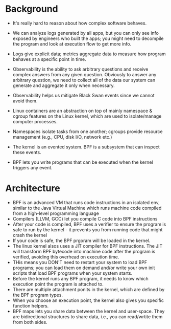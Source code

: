# Background
- It's really hard to reason about how complex software behaves.
- We can analyze logs generated by all apps, but you can only see info exposed by engineers who built the apps; you might need to decompile the program and look at execution flow to get more info.
- Logs give explicit data; metrics aggregate data to measure how program behaves at a specific point in time.
- Observability is the ability to ask arbitrary questions and receive complex answers from any given question. Obviously to answer any arbitrary question, we need to collect all of the data our system can generate and aggregate it only when necessary.
- Observability helps us mitigate Black Swan events since we cannot avoid them.

- Linux containers are an abstraction on top of mainly namespace & cgroup features on the Linux kernel, which are used to isolate/manage computer processes.
- Namespaces isolate tasks from one another; cgroups provide resource management (e.g., CPU, disk I/O, network etc.)

- The kernel is an evented system. BPF is a subsystem that can inspect these events.
- BPF lets you write programs that can be executed when the kernel triggers any event.

# Architecture
- BPF is an advanced VM that runs code instructions in an isolated env, similar to the Java Virtual Machine which runs machine code compiled from a high-level programming language
- Compilers (LLVM, GCC) let you compile C code into BPF instructions
- After your code is compiled, BPF uses a verifier to ensure the program is safe to run by the kernel - it prevents you from running code that might crash the kernel
- If your code is safe, the BPF prgoram will be loaded in the kernel.
- The linux kernel alsos uses a JIT compiler for BPF instructions. The JIT will transform BPF bytecode into machine code after the program is verified, avoiding this overhead on execution time.
- THis means you DON'T need to restart your system to load BPF programs; you can load them on demand and/or write your own init scripts that load BPF programs when your system starts.
- Before the kernel runs any BPF program, it needs to know which execution point the program is attached to.
- There are multiple attachment ponits in the kernel, which are defined by the BPF program types.
- When you choose an execution point, the kernel also gives you specific function helpers.
- BPF maps lets you share data between the kernel and user-space. They are bidirectional structures to share data, i.e., you can read/wrtite them from both sides.
